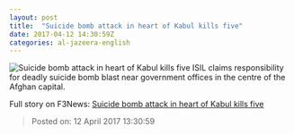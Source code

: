 ```yaml
---
layout: post
title:  "Suicide bomb attack in heart of Kabul kills five"
date: 2017-04-12 14:30:59Z
categories: al-jazeera-english
---
```


![Suicide bomb attack in heart of Kabul kills five](http://www.aljazeera.com/mritems/Images/2017/4/12/c9e9f213585f46daaa81ea966f92c10f_18.jpg)
ISIL claims responsibility for deadly suicide bomb blast near government offices in the centre of the Afghan capital.


Full story on F3News: [Suicide bomb attack in heart of Kabul kills five](http://www.f3nws.com/n/Nvk2b)

> Posted on: 12 April 2017 13:30:59

